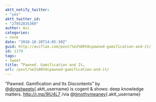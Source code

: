 ```yaml
---
aktt_notify_twitter:
- "yes"
aktt_twitter_id:
- "27952835369"
author: Avi
categories:
- none
date: "2010-10-20T14:05:30Z"
guid: http://aviflax.com/post/%e2%80%9cpawned-gamification-and-it/
id: 1179
tags:
- tweet
title: “Pawned. Gamification and It…
url: /post/%e2%80%9cpawned-gamification-and-it/
---
```

“Pawned. Gamification and Its Discontents” by @[dingstweets](http://twitter.com/dingstweets){.aktt_username} is cogent & shows: deep knowledge matters. <a href="http://j.mp/9lU4L7" rel="nofollow">http://j.mp/9lU4L7</a> /via @[timothymeaney](http://twitter.com/timothymeaney){.aktt_username}